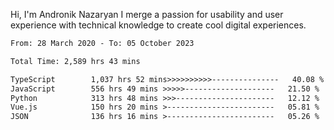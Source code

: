 Hi, I'm Andronik Nazaryan
I merge a passion for usability and user experience with technical knowledge to create cool digital experiences.


<!--START_SECTION:waka-->

```txt
From: 28 March 2020 - To: 05 October 2023

Total Time: 2,589 hrs 43 mins

TypeScript        1,037 hrs 52 mins>>>>>>>>>>---------------   40.08 %
JavaScript        556 hrs 49 mins >>>>>--------------------   21.50 %
Python            313 hrs 48 mins >>>----------------------   12.12 %
Vue.js            150 hrs 20 mins >------------------------   05.81 %
JSON              136 hrs 16 mins >------------------------   05.26 %
```

<!--END_SECTION:waka-->
